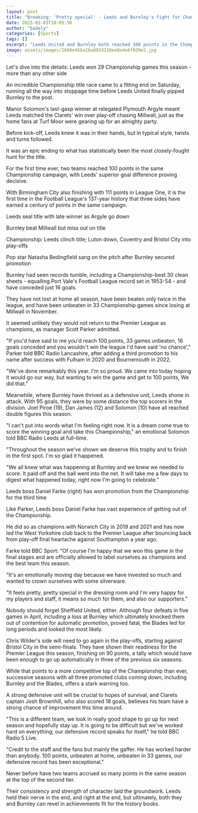 ```yaml
---
layout: post
title: "Breaking: 'Pretty special' - Leeds and Burnley's fight for Championship title"
date: 2025-05-03T18:05:56
author: "badely"
categories: [Sports]
tags: []
excerpt: "Leeds United and Burnley both reached 100 points in the Championship, a first in a season for the division. BBC Sport explores why both sides were so "
image: assets/images/2660e45ba1ba8033216ee0a4e6f039e2.jpg
---
```


Let's dive into the details: Leeds won 29 Championship games this season - more than any other side

An incredible Championship title race came to a fitting end on Saturday, running all the way into stoppage time before Leeds United finally pipped Burnley to the post.

Manor Solomon's last-gasp winner at relegated Plymouth Argyle meant Leeds matched the Clarets' win over play-off chasing Millwall, just as the home fans at Turf Moor were gearing up for an almighty party.

Before kick-off, Leeds knew it was in their hands, but in typical style, twists and turns followed.

It was an epic ending to what has statistically been the most closely-fought hunt for the title. 

For the first time ever, two teams reached 100 points in the same Championship campaign, with Leeds' superior goal difference proving decisive.

With Birmingham City also finishing with 111 points in League One, it is the first time in the Football League's 137-year history that three sides have earned a century of points in the same campaign.

Leeds seal title with late winner as Argyle go down

Burnley beat Millwall but miss out on title

Championship: Leeds clinch title; Luton down, Coventry and Bristol City into play-offs

Pop star Natasha Bedingfield sang on the pitch after Burnley secured promotion

Burnley had seen records tumble, including a Championship-best 30 clean sheets - equalling Port Vale's Football League record set in 1953-54 - and have conceded just 16 goals.

They have not lost at home all season, have been beaten only twice in the league, and have been unbeaten in 33 Championship games since losing at Millwall in November.

It seemed unlikely they would not return to the Premier League as champions, as manager Scott Parker admitted.

"If you'd have said to me you'd reach 100 points, 33 games unbeaten, 16 goals conceded and you wouldn't win the league I'd have said 'no chance'," Parker told BBC Radio Lancashire, after adding a third promotion to his name after success with Fulham in 2020 and Bournemouth in 2022. 

"We've done remarkably this year. I'm so proud. We came into today hoping it would go our way, but wanting to win the game and get to 100 points, We did that."

Meanwhile, where Burnley have thrived as a defensive unit, Leeds shone in attack. With 95 goals, they were by some distance the top scorers in the division. Joel Piroe (19), Dan James (12) and Solomon (10) have all reached double figures this season.

"I can't put into words what I'm feeling right now. It is a dream come true to score the winning goal and take this Championship," an emotional Solomon told BBC Radio Leeds at full-time. 

"Throughout the season we've shown we deserve this trophy and to finish in the first spot. I'm so glad it happened.

"We all knew what was happening at Burnley and we knew we needed to score. It paid off and the ball went into the net. It will take me a few days to digest what happened today, right now I'm going to celebrate."

Leeds boss Daniel Farke (right) has won promotion from the Championship for the third time

Like Parker, Leeds boss Daniel Farke has vast experience of getting out of the Championship. 

He did so as champions with Norwich City in 2019 and 2021 and has now led the West Yorkshire club back to the Premier League after bouncing back from play-off final heartache against Southampton a year ago.

Farke told BBC Sport: "Of course I'm happy that we won this game in the final stages and are officially allowed to label ourselves as champions and the best team this season.

"It's an emotionally moving day because we have invested so much and wanted to crown ourselves with some silverware.

"It feels pretty, pretty special in the dressing room and I'm very happy for my players and staff, it means so much for them, and also our supporters."

Nobody should forget Sheffield United, either. Although four defeats in five games in April, including a loss at Burnley which ultimately knocked them out of contention for automatic promotion, proved fatal, the Blades led for long periods and looked the most likely.

Chris Wilder's side will need to go again in the play-offs, starting against Bristol City in the semi-finals. They have shown their readiness for the Premier League this season, finishing on 90 points, a tally which would have been enough to go up automatically in three of the previous six seasons.

While that points to a more competitive top of the Championship than ever, successive seasons with all three promoted clubs coming down, including Burnley and the Blades, offers a stark warning too.

A strong defensive unit will be crucial to hopes of survival, and Clarets captain Josh Brownhill, who also scored 18 goals, believes his team have a strong chance of improvement this time around.

"This is a different team, we look in really good shape to go up for next season and hopefully stay up. It is going to be difficult but we've worked hard on everything; our defensive record speaks for itself," he told BBC Radio 5 Live.

"Credit to the staff and the fans but mainly the gaffer. He has worked harder than anybody. 100 points, unbeaten at home, unbeaten in 33 games, our defensive record has been exceptional."

Never before have two teams accrued so many points in the same season at the top of the second tier. 

Their consistency and strength of character laid the groundwork. Leeds held their nerve in the end, and right at the end, but ultimately, both they and Burnley can revel in achievements fit for the history books.

